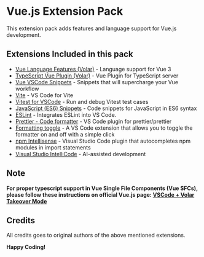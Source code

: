 # Vue.js Extension Pack

This extension pack adds features and language support for Vue.js development.

## Extensions Included in this pack

- [Vue Language Features (Volar)](https://marketplace.visualstudio.com/items?itemName=johnsoncodehk.volar) - Language support for Vue 3
- [TypeScript Vue Plugin (Volar)](https://marketplace.visualstudio.com/items?itemName=johnsoncodehk.vscode-typescript-vue-plugin) - Vue Plugin for TypeScript server
- [Vue VSCode Snippets](https://marketplace.visualstudio.com/items?itemName=sdras.vue-vscode-snippets) - Snippets that will supercharge your Vue workflow
- [Vite](https://marketplace.visualstudio.com/items?itemName=antfu.vite) - VS Code for Vite
- [Vitest for VSCode](https://marketplace.visualstudio.com/items?itemName=ZixuanChen.vitest-explorer) - Run and debug Vitest test cases
- [JavaScript (ES6) Snippets](https://marketplace.visualstudio.com/items?itemName=xabikos.JavaScriptSnippets) - Code snippets for JavaScript in ES6 syntax
- [ESLint](https://marketplace.visualstudio.com/items?itemName=dbaeumer.vscode-eslint) -
  Integrates ESLint into VS Code.
- [Prettier - Code formatter](https://marketplace.visualstudio.com/items?itemName=esbenp.prettier-vscode) -
  VS Code plugin for prettier/prettier
- [Formatting toggle](https://marketplace.visualstudio.com/items?itemName=tombonnike.vscode-status-bar-format-toggle) - A VS Code extension that allows you to toggle the formatter on and off with a simple click
- [npm Intellisense](https://marketplace.visualstudio.com/items?itemName=christian-kohler.npm-intellisense) - Visual Studio Code plugin that autocompletes npm modules in import statements
- [Visual Studio IntelliCode](https://marketplace.visualstudio.com/items?itemName=VisualStudioExptTeam.vscodeintellicode) - AI-assisted development

## Note

**For proper typescript support in Vue Single File Components (Vue SFCs), please follow these instructions on official Vue.js page: [VSCode + Volar Takeover Mode](https://vuejs.org/guide/typescript/overview.html#takeover-mode)**

## Credits

All credits goes to original authors of the above mentioned extensions.

**Happy Coding!**
